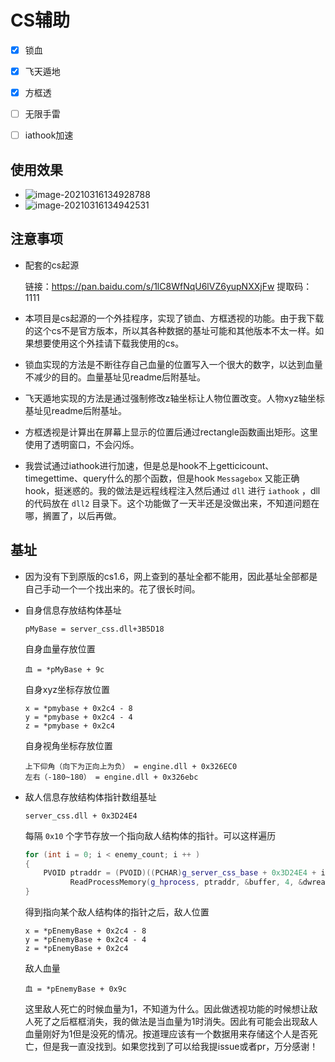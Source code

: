# CS辅助

- [x] 锁血
- [x] 飞天遁地
- [x] 方框透
- [ ] 无限手雷
- [ ] iathook加速



## 使用效果

+ ![image-20210316134928788](https://cdn.jsdelivr.net/gh/smallzhong/picgo-pic-bed/image-20210316134928788.png)
+ ![image-20210316134942531](C:\Users\雨初\AppData\Roaming\Typora\typora-user-images\image-20210316134942531.png)



## 注意事项

+ 配套的cs起源

  链接：https://pan.baidu.com/s/1lC8WfNqU6lVZ6yupNXXjFw 
  提取码：1111 

+ 本项目是cs起源的一个外挂程序，实现了锁血、方框透视的功能。由于我下载的这个cs不是官方版本，所以其各种数据的基址可能和其他版本不太一样。如果想要使用这个外挂请下载我使用的cs。

+ 锁血实现的方法是不断往存自己血量的位置写入一个很大的数字，以达到血量不减少的目的。血量基址见readme后附基址。

+ 飞天遁地实现的方法是通过强制修改z轴坐标让人物位置改变。人物xyz轴坐标基址见readme后附基址。

+ 方框透视是计算出在屏幕上显示的位置后通过rectangle函数画出矩形。这里使用了透明窗口，不会闪烁。

+ 我尝试通过iathook进行加速，但是总是hook不上getticicount、timegettime、query什么的那个函数，但是hook `Messagebox` 又能正确hook，挺迷惑的。我的做法是远程线程注入然后通过 `dll` 进行 `iathook` ，dll的代码放在 `dll2` 目录下。这个功能做了一天半还是没做出来，不知道问题在哪，搁置了，以后再做。

## 基址

+ 因为没有下到原版的cs1.6，网上查到的基址全都不能用，因此基址全部都是自己手动一个一个找出来的。花了很长时间。

+ 自身信息存放结构体基址

  ```
  pMyBase = server_css.dll+3B5D18
  ```

  自身血量存放位置

  ```
  血 = *pMyBase + 9c
  ```

  自身xyz坐标存放位置

  ```
  x = *pmybase + 0x2c4 - 8
  y = *pmybase + 0x2c4 - 4
  z = *pmybase + 0x2c4
  ```

  自身视角坐标存放位置

  ```
  上下仰角（向下为正向上为负） = engine.dll + 0x326EC0
  左右（-180~180） = engine.dll + 0x326ebc
  ```

+ 敌人信息存放结构体指针数组基址

  ```
  server_css.dll + 0x3D24E4
  ```

  每隔 `0x10` 个字节存放一个指向敌人结构体的指针。可以这样遍历

  ```cpp
  for (int i = 0; i < enemy_count; i ++ )
  {
      PVOID ptraddr = (PVOID)((PCHAR)g_server_css_base + 0x3D24E4 + i * 0x10);
  			ReadProcessMemory(g_hprocess, ptraddr, &buffer, 4, &dwread);
  }
  ```

  得到指向某个敌人结构体的指针之后，敌人位置

  ```
  x = *pEnemyBase + 0x2c4 - 8
  y = *pEnemyBase + 0x2c4 - 4
  z = *pEnemyBase + 0x2c4
  ```

  敌人血量

  ```
  血 = *pEnemyBase + 0x9c
  ```

  这里敌人死亡的时候血量为1，不知道为什么。因此做透视功能的时候想让敌人死了之后框框消失，我的做法是当血量为1时消失。因此有可能会出现敌人血量刚好为1但是没死的情况。按道理应该有一个数据用来存储这个人是否死亡，但是我一直没找到。如果您找到了可以给我提issue或者pr，万分感谢！

